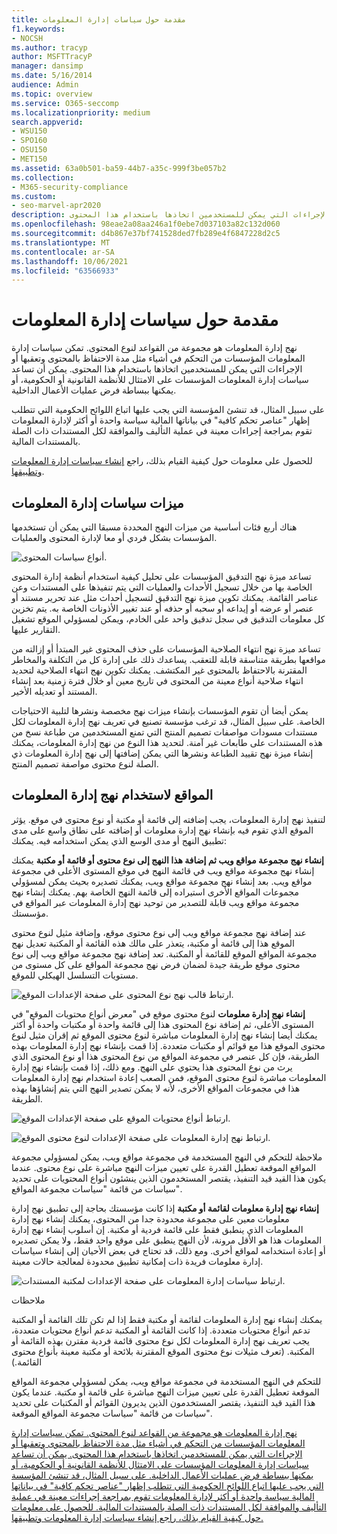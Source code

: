 ```yaml
---
title: مقدمة حول سياسات إدارة المعلومات
f1.keywords:
- NOCSH
ms.author: tracyp
author: MSFTTracyP
manager: dansimp
ms.date: 5/16/2014
audience: Admin
ms.topic: overview
ms.service: O365-seccomp
ms.localizationpriority: medium
search.appverid:
- WSU150
- SPO160
- OSU150
- MET150
ms.assetid: 63a0b501-ba59-44b7-a35c-999f3be057b2
ms.collection:
- M365-security-compliance
ms.custom:
- seo-marvel-apr2020
description: تعرف على كيفية استخدام سياسات إدارة المعلومات للتحكم في أشياء مثل مدة الاحتفاظ بالمحتوى وتعقبها أو الإجراءات التي يمكن للمستخدمين اتخاذها باستخدام هذا المحتوى.
ms.openlocfilehash: 98eae2a08aa246a1f0ebe7d037103a82c132d060
ms.sourcegitcommit: d4b867e37bf741528ded7fb289e4f6847228d2c5
ms.translationtype: MT
ms.contentlocale: ar-SA
ms.lasthandoff: 10/06/2021
ms.locfileid: "63566933"
---
```

# <a name="introduction-to-information-management-policies"></a>مقدمة حول سياسات إدارة المعلومات

نهج إدارة المعلومات هو مجموعة من القواعد لنوع المحتوى. تمكن سياسات إدارة المعلومات المؤسسات من التحكم في أشياء مثل مدة الاحتفاظ بالمحتوى وتعقبها أو الإجراءات التي يمكن للمستخدمين اتخاذها باستخدام هذا المحتوى. يمكن أن تساعد سياسات إدارة المعلومات المؤسسات على الامتثال للأنظمة القانونية أو الحكومية، أو يمكنها ببساطة فرض عمليات الأعمال الداخلية. 
  
على سبيل المثال، قد تنشئ المؤسسة التي يجب عليها اتباع اللوائح الحكومية التي تتطلب إظهار "عناصر تحكم كافية" في بياناتها المالية سياسة واحدة أو أكثر لإدارة المعلومات تقوم بمراجعة إجراءات معينة في عملية التأليف والموافقة لكل المستندات ذات الصلة بالمستندات المالية.
  
للحصول على معلومات حول كيفية القيام بذلك، راجع [إنشاء سياسات إدارة المعلومات وتطبيقها](create-info-mgmt-policies.md).
  
## <a name="features-of-information-management-policies"></a>ميزات سياسات إدارة المعلومات
<a name="__top"> </a>

هناك أربع فئات أساسية من ميزات النهج المحددة مسبقا التي يمكن أن تستخدمها المؤسسات بشكل فردي أو معا لإدارة المحتوى والعمليات. 
  
![أنواع سياسات المحتوى.](../media/19fcb8a3-974b-40d3-a13f-b76088d122f8.png)
  
تساعد ميزة نهج التدقيق المؤسسات على تحليل كيفية استخدام أنظمة إدارة المحتوى الخاصة بها من خلال تسجيل الأحداث والعمليات التي يتم تنفيذها على المستندات وعن عناصر القائمة. يمكنك تكوين ميزة نهج التدقيق لتسجيل أحداث مثل عند تحرير مستند أو عنصر أو عرضه أو إيداعه أو سحبه أو حذفه أو عند تغيير الأذونات الخاصة به. يتم تخزين كل معلومات التدقيق في سجل تدقيق واحد على الخادم، ويمكن لمسؤولي الموقع تشغيل التقارير عليها. 
  
تساعد ميزة نهج انتهاء الصلاحية المؤسسات على حذف المحتوى غير المبتدأ أو إزالته من مواقعها بطريقة متناسقة قابلة للتعقب. يساعدك ذلك على إدارة كل من التكلفة والمخاطر المقترنة بالاحتفاظ بالمحتوى غير المكتشف. يمكنك تكوين نهج انتهاء الصلاحية لتحديد انتهاء صلاحية أنواع معينة من المحتوى في تاريخ معين أو خلال فترة زمنية بعد إنشاء المستند أو تعديله الأخير.
  
يمكن أيضا أن تقوم المؤسسات بإنشاء ميزات نهج مخصصة ونشرها لتلبية الاحتياجات الخاصة. على سبيل المثال، قد ترغب مؤسسة تصنيع في تعريف نهج إدارة المعلومات لكل مستندات مسودات مواصفات تصميم المنتج التي تمنع المستخدمين من طباعة نسخ من هذه المستندات على طابعات غير آمنة. لتحديد هذا النوع من نهج إدارة المعلومات، يمكنك إنشاء ميزة نهج تقييد الطباعة ونشرها التي يمكن إضافتها إلى نهج إدارة المعلومات ذي الصلة لنوع محتوى مواصفة تصميم المنتج.
  
## <a name="locations-to-use-an-information-management-policy"></a>المواقع لاستخدام نهج إدارة المعلومات
<a name="__toc340213528"> </a>

لتنفيذ نهج إدارة المعلومات، يجب إضافته إلى قائمة أو مكتبة أو نوع محتوى في موقع. يؤثر الموقع الذي تقوم فيه بإنشاء نهج إدارة معلومات أو إضافته على نطاق واسع على مدى تطبيق النهج أو مدى الوسع الذي يمكن استخدامه فيه. يمكنك:
  
 **إنشاء نهج مجموعة مواقع ويب ثم إضافة هذا النهج إلى نوع محتوى أو قائمة أو مكتبة** يمكنك إنشاء نهج مجموعة مواقع ويب في قائمة النهج في موقع المستوى الأعلى في مجموعة مواقع ويب. بعد إنشاء نهج مجموعة مواقع ويب، يمكنك تصديره بحيث يمكن لمسؤولي مجموعات المواقع الأخرى استيراده إلى قائمة النهج الخاصة بهم. يمكنك إنشاء نهج مجموعة مواقع ويب قابلة للتصدير من توحيد نهج إدارة المعلومات عبر المواقع في مؤسستك. 
  
عند إضافة نهج مجموعة مواقع ويب إلى نوع محتوى موقع، وإضافة مثيل لنوع محتوى الموقع هذا إلى قائمة أو مكتبة، يتعذر على مالك هذه القائمة أو المكتبة تعديل نهج مجموعة المواقع الموقع للقائمة أو المكتبة. تعد إضافة نهج مجموعة مواقع ويب إلى نوع محتوى موقع طريقة جيدة لضمان فرض نهج مجموعة المواقع على كل مستوى من مستويات التسلسل الهيكلي للموقع.
  
![ارتباط قالب نهج نوع المحتوى على صفحة الإعدادات الموقع.](../media/26d3466a-23ec-443f-88f0-2aaff38e992b.png)
  
 **إنشاء نهج إدارة معلومات** لنوع محتوى موقع في "معرض أنواع محتويات الموقع" في المستوى الأعلى، ثم إضافة نوع المحتوى هذا إلى قائمة واحدة أو مكتبات واحدة أو أكثر يمكنك أيضا إنشاء نهج إدارة المعلومات مباشرة لنوع محتوى الموقع ثم إقران مثيل لنوع محتوى الموقع هذا مع قوائم أو مكتبات متعددة. إذا قمت بإنشاء نهج إدارة المعلومات بهذه الطريقة، فإن كل عنصر في مجموعة المواقع من نوع المحتوى هذا أو نوع المحتوى الذي يرث من نوع المحتوى هذا يحتوي على النهج. ومع ذلك، إذا قمت بإنشاء نهج إدارة المعلومات مباشرة لنوع محتوى الموقع، فمن الصعب إعادة استخدام نهج إدارة المعلومات هذا في مجموعات المواقع الأخرى، لأنه لا يمكن تصدير النهج التي يتم إنشاؤها بهذه الطريقة. 
  
![ارتباط أنواع محتويات الموقع على صفحة الإعدادات الموقع.](../media/6f6fa51f-15d7-4782-b06f-a7b36e874cd3.png)
  
![ارتباط نهج إدارة المعلومات على صفحة الإعدادات لنوع محتوى الموقع.](../media/15d83a34-6c8f-4b6e-b6ee-e9b0a70cbb4b.png)
  
ملاحظة للتحكم في النهج المستخدمة في مجموعة مواقع ويب، يمكن لمسؤولي مجموعة المواقع الموقعة تعطيل القدرة على تعيين ميزات النهج مباشرة على نوع محتوى. عندما يكون هذا القيد قيد التنفيذ، يقتصر المستخدمون الذين ينشئون أنواع المحتويات على تحديد سياسات من قائمة "سياسات مجموعة المواقع".
  
 **إنشاء نهج إدارة معلومات لقائمة أو مكتبة** إذا كانت مؤسستك بحاجة إلى تطبيق نهج إدارة معلومات معين على مجموعة محدودة جدا من المحتوى، يمكنك إنشاء نهج إدارة المعلومات الذي ينطبق فقط على قائمة فردية أو مكتبة. إن أسلوب إنشاء نهج إدارة المعلومات هذا هو الأقل مرونة، لأن النهج ينطبق على موقع واحد فقط، ولا يمكن تصديره أو إعادة استخدامه لمواقع أخرى. ومع ذلك، قد تحتاج في بعض الأحيان إلى إنشاء سياسات إدارة معلومات فريدة ذات إمكانية تطبيق محدودة لمعالجة حالات معينة. 
  
![ارتباط سياسات إدارة المعلومات على صفحة الإعدادات لمكتبة المستندات.](../media/9fa6d366-6aab-49e1-a05c-898ac6f536e6.png)
  
ملاحظات 
  
يمكنك إنشاء نهج إدارة المعلومات لقائمة أو مكتبة فقط إذا لم تكن تلك القائمة أو المكتبة تدعم أنواع محتويات متعددة. إذا كانت القائمة أو المكتبة تدعم أنواع محتويات متعددة، يجب تعريف نهج إدارة المعلومات لكل نوع محتوى قائمة فردية مقترن بهذه القائمة أو المكتبة. (تعرف مثيلات نوع محتوى الموقع المقترنة بلائحة أو مكتبة معينة بأنواع محتوى القائمة.)
  
للتحكم في النهج المستخدمة في مجموعة مواقع ويب، يمكن لمسؤولي مجموعة المواقع الموقعة تعطيل القدرة على تعيين ميزات النهج مباشرة على قائمة أو مكتبة. عندما يكون هذا القيد قيد التنفيذ، يقتصر المستخدمون الذين يديرون القوائم أو المكتبات على تحديد سياسات من قائمة "سياسات مجموعة المواقع الموقعة".
  
[نهج إدارة المعلومات هو مجموعة من القواعد لنوع المحتوى. تمكن سياسات إدارة المعلومات المؤسسات من التحكم في أشياء مثل مدة الاحتفاظ بالمحتوى وتعقبها أو الإجراءات التي يمكن للمستخدمين اتخاذها باستخدام هذا المحتوى. يمكن أن تساعد سياسات إدارة المعلومات المؤسسات على الامتثال للأنظمة القانونية أو الحكومية، أو يمكنها ببساطة فرض عمليات الأعمال الداخلية. على سبيل المثال، قد تنشئ المؤسسة التي يجب عليها اتباع اللوائح الحكومية التي تتطلب إظهار "عناصر تحكم كافية" في بياناتها المالية سياسة واحدة أو أكثر لإدارة المعلومات تقوم بمراجعة إجراءات معينة في عملية التأليف والموافقة لكل المستندات ذات الصلة بالمستندات المالية. للحصول على معلومات حول كيفية القيام بذلك، راجع إنشاء سياسات إدارة المعلومات وتطبيقها.](intro-to-info-mgmt-policies.md#__top)
  

